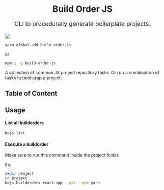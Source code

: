 <h1 align="center">Build Order JS</h1>
<p align="center" style="font-size: 1.2rem;">CLI to procedurally generate boilerplate projects.</p>

![](https://img.shields.io/npm/v/build-order-js.svg)

```sh
yarn global add build-order-js
```

or

```sh
npm i -g build-order-js
```

A collection of common JS project repository tasks. Or run a combination of
tasks to bootstrap a project.

## Table of Content

<!-- toc -->
<!-- tocstop -->

## Usage

#### List all buildorders

```sh
bojs list
```

#### Execute a buildorder

Make sure to run this command inside the project folder.

Ex.

```sh
mkdir project
cd project
bojs buildorders react-app --git --npm yarn
```
